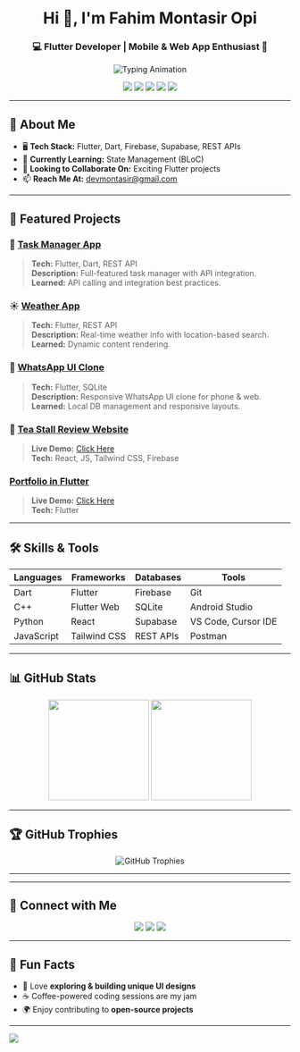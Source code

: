 <!-- Profile Header -->
<h1 align="center">Hi 👋, I'm Fahim Montasir Opi</h1>
<h3 align="center">💻 Flutter Developer | Mobile & Web App Enthusiast 🚀</h3>

<!-- Typing Animation -->
<p align="center">
  <img src="https://readme-typing-svg.herokuapp.com?font=Fira+Code&pause=1000&color=0AF745&center=true&vCenter=true&width=500&lines=Flutter+App+Developer;React+and+Web+Enthusiast;Lifelong+Learner+%26+Problem+Solver;Love+building+beautiful+UI/UX" alt="Typing Animation" />
</p>

<!-- Badges -->
<p align="center">
  <a href="https://flutter.dev/"><img src="https://img.shields.io/badge/Flutter-02569B?style=for-the-badge&logo=flutter&logoColor=white"/></a>
  <a href="https://dart.dev/"><img src="https://img.shields.io/badge/Dart-0175C2?style=for-the-badge&logo=dart&logoColor=white"/></a>
  <a href="https://reactjs.org/"><img src="https://img.shields.io/badge/React.Js-23272F?logo=react&logoColor=149ECA&style=for-the-badge"/></a>
  <a href="https://tailwindcss.com/"><img src="https://img.shields.io/badge/Tailwind_CSS-07B0CE?style=for-the-badge&logo=tailwind-css&logoColor=white"/></a>
  <a href="https://isocpp.org/"><img src="https://img.shields.io/badge/C++-00599C?style=for-the-badge&logo=c%2B%2B&logoColor=white"/></a>
</p>

---

## 🚀 About Me
- 🖥 **Tech Stack:** Flutter, Dart, Firebase, Supabase, REST APIs  
- 🌱 **Currently Learning:** State Management (BLoC)  
- 🤝 **Looking to Collaborate On:** Exciting Flutter projects  
- 📫 **Reach Me At:** [devmontasir@gmail.com](mailto:devmontasir@gmail.com)  

---

## 📌 Featured Projects

### 🌟 [Task Manager App](https://github.com/MontasirOpi/task-manager-app-flutter)
> **Tech:** Flutter, Dart, REST API  
> **Description:** Full-featured task manager with API integration.  
> **Learned:** API calling and integration best practices.

### ☀️ [Weather App](https://github.com/MontasirOpi/weather-app-using-flutter)
> **Tech:** Flutter, REST API  
> **Description:** Real-time weather info with location-based search.  
> **Learned:** Dynamic content rendering.

### 💬 [WhatsApp UI Clone](https://github.com/MontasirOpi/Whatsapp_UI_phone_web_flutter)
> **Tech:** Flutter, SQLite  
> **Description:** Responsive WhatsApp UI clone for phone & web.  
> **Learned:** Local DB management and responsive layouts.

### 🍵 [Tea Stall Review Website](https://github.com/MontasirOpi/TEA-STALL-REVIEW)  
> **Live Demo:** [Click Here](https://teastallbd.netlify.app/)  
> **Tech:** React, JS, Tailwind CSS, Firebase

 ###  [Portfolio in Flutter](https://github.com/MontasirOpi/portfolio_flutter)  
> **Live Demo:** [Click Here](https://opiwebapp.vercel.app/)  
> **Tech:** Flutter

---

## 🛠 Skills & Tools

| Languages    | Frameworks       | Databases    | Tools              |
|--------------|------------------|--------------|--------------------|
| Dart         | Flutter          | Firebase     | Git                |
| C++          | Flutter Web      | SQLite       | Android Studio     |
| Python       | React            | Supabase     | VS Code, Cursor IDE|
| JavaScript   | Tailwind CSS     | REST APIs    | Postman            |

---

## 📊 GitHub Stats
<p align="center">
  <img src="https://github-readme-stats.vercel.app/api?username=MontasirOpi&show_icons=true&theme=dracula" height="180"/>
  <img src="https://github-readme-stats.vercel.app/api/top-langs/?username=MontasirOpi&layout=compact&theme=dracula" height="180"/>
</p>

---



## 🏆 GitHub Trophies
<p align="center">
  <img src="https://github-profile-trophy.vercel.app/?username=MontasirOpi&theme=dracula&column=7" alt="GitHub Trophies" />
</p>

---

---

## 🤝 Connect with Me
<p align="center">
  <a href="https://www.linkedin.com/in/fahim-montasir-opi-161b65256/"><img src="https://img.shields.io/badge/LinkedIn-0077B5?style=for-the-badge&logo=linkedin&logoColor=white"/></a>
  <a href="https://montasiropi.netlify.app/"><img src="https://img.shields.io/badge/Website-4285F4?style=for-the-badge&logo=google-chrome&logoColor=white"/></a>
  <a href="https://www.facebook.com/montasiropi/"><img src="https://img.shields.io/badge/Facebook-1877F2?style=for-the-badge&logo=facebook&logoColor=white"/></a>
</p>

---

## 🎉 Fun Facts
- 🎨 Love **exploring & building unique UI designs**  
- ☕ Coffee-powered coding sessions are my jam  
- 🌍 Enjoy contributing to **open-source projects**  

---

![](https://komarev.com/ghpvc/?username=MontasirOpi&style=flat-square)
